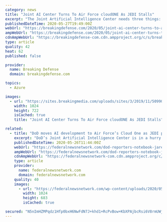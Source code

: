 ```yaml
---
category: news
title: "Joint AI Center Turns To Air Force cloudONE As JEDI Stalls"
excerpt: "The Joint Artificial Intelligence Center needs three things: new acquisition authorities, more staff, and the cloud. With JEDI delayed ‘potentially many more months,’ director Lt. Gen. Jack Shanahan said,"
publishedDateTime: 2020-05-27T19:49:00Z
webUrl: "https://breakingdefense.com/2020/05/joint-ai-center-turns-to-air-force-cloudone-as-jedi-stalls/"
ampWebUrl: "https://breakingdefense.com/2020/05/joint-ai-center-turns-to-air-force-cloudone-as-jedi-stalls/amp/"
cdnAmpWebUrl: "https://breakingdefense-com.cdn.ampproject.org/c/s/breakingdefense.com/2020/05/joint-ai-center-turns-to-air-force-cloudone-as-jedi-stalls/amp/"
type: article
quality: 42
heat: 62
published: false

provider:
  name: Breaking Defense
  domain: breakingdefense.com

topics:
  - Azure

images:
  - url: "https://sites.breakingmedia.com/uploads/sites/3/2019/11/5099088-1-e1573655588617-1024x722.jpg"
    width: 1024
    height: 722
    isCached: true
    title: "Joint AI Center Turns To Air Force cloudONE As JEDI Stalls"

related:
  - title: "DoD moves AI development to Air Force’s Cloud One as JEDI protest drags on"
    excerpt: "DoD’s Joint Artificial Intelligence Center is in a hurry to move its software development to an enterprise cloud platform."
    publishedDateTime: 2020-05-26T11:44:00Z
    webUrl: "https://federalnewsnetwork.com/dod-reporters-notebook-jared-serbu/2020/05/dod-moves-ai-development-to-air-forces-cloud-one-as-jedi-protest-drags-on/"
    ampWebUrl: "https://federalnewsnetwork.com/dod-reporters-notebook-jared-serbu/2020/05/dod-moves-ai-development-to-air-forces-cloud-one-as-jedi-protest-drags-on/amp/"
    cdnAmpWebUrl: "https://federalnewsnetwork-com.cdn.ampproject.org/c/s/federalnewsnetwork.com/dod-reporters-notebook-jared-serbu/2020/05/dod-moves-ai-development-to-air-forces-cloud-one-as-jedi-protest-drags-on/amp/"
    type: article
    provider:
      name: federalnewsnetwork.com
      domain: federalnewsnetwork.com
    quality: 40
    images:
      - url: "https://federalnewsnetwork.com/wp-content/uploads/2020/05/95499765_10159513390374989_1182835895988912128_o-1024x683.jpg"
        width: 1024
        height: 683
        isCached: true

secured: "N5nImHZMPqdz1Hfp0bxH6NwFdN7J+khd1+RcPvBow+KbXPAjbcRsi6V8rmUWj1Zz4ymVEItjl0mYx6tr3hPAf2b3d6whNSqS8awRu1Ri5L9sdBmC8pRnw8tmCEbDsvRdSDBqhht4fYHeizz97MFupId2GNjO5G1AvCjJxrGybHLNwDxqvxE+9GNepkg3q1ljVGI7qDBGJLcDfIuaXrAT1pcOZN1qj1s6A2HqC9jT6qWBHUoQw/ckTaDwxlj5xFi5zQjEUicpWc4kDW/bOf06W6+EvrAUU7UG/dk2s/FTJddfq6wjmBrII44R5QLAxLN8+8tTMh45Ze9hskmNkxAHqxK3OdWCC8YvUo5tU+/JhAxgdGAYYhd4ri3nS4Kll/iYUzORhpuOpMPvaVhHnxyZWRsQVNoAaHqMIB2b3iXArnl4Y2t3L0/mnZSLFrCivaduqaxoegE3HTC3MJgl7hw49eewCA6dWeCbe7HCiBDNEO0=;XzidTozGqNjb9LHUJ3YnRw=="
---
```


